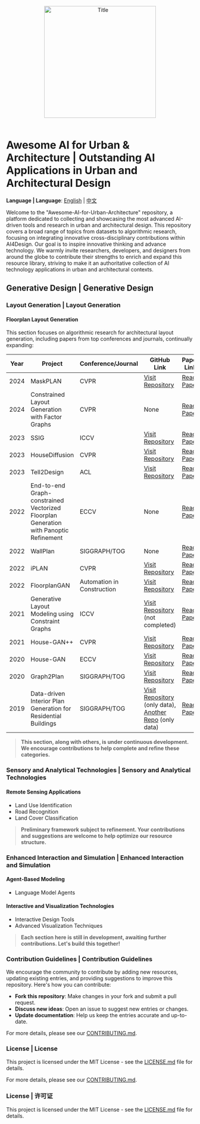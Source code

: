 <p align="center">
  <picture>
    <source media="(prefers-color-scheme: dark)" srcset="https://raw.githubusercontent.com/RanChen2/Awesome-AI-for-Urban-Architecture/main/assets/title-dark.png">
    <source media="(prefers-color-scheme: light)" srcset="https://raw.githubusercontent.com/RanChen2/Awesome-AI-for-Urban-Architecture/main/assets/title-light.png">
    <img src="https://raw.githubusercontent.com/RanChen2/Awesome-AI-for-Urban-Architecture/main/assets/title-light.png" alt="Title" width="300" height="auto">
  </picture>
  <br/>
  <br/>
</p>

# Awesome AI for Urban & Architecture | Outstanding AI Applications in Urban and Architectural Design

**Language | Language**: [English](README.md) | [中文](README.zh.md)

Welcome to the "Awesome-AI-for-Urban-Architecture" repository, a platform dedicated to collecting and showcasing the most advanced AI-driven tools and research in urban and architectural design. This repository covers a broad range of topics from datasets to algorithmic research, focusing on integrating innovative cross-disciplinary contributions within AI4Design. Our goal is to inspire innovative thinking and advance technology. We warmly invite researchers, developers, and designers from around the globe to contribute their strengths to enrich and expand this resource library, striving to make it an authoritative collection of AI technology applications in urban and architectural contexts.

## Generative Design | Generative Design

### Layout Generation | Layout Generation

#### Floorplan Layout Generation

This section focuses on algorithmic research for architectural layout generation, including papers from top conferences and journals, continually expanding:

| Year | Project | Conference/Journal | GitHub Link | Paper Link |
|------|---------|--------------------|-------------|------------|
| 2024 | MaskPLAN | CVPR | [Visit Repository](https://github.com/HangZhangZ/MaskPLAN) | [Read Paper](https://openaccess.thecvf.com/content/CVPR2024/papers/Zhang_MaskPLAN_Masked_Generative_Layout_Planning_from_Partial_Input_CVPR_2024_paper.pdf) |
| 2024 | Constrained Layout Generation with Factor Graphs | CVPR | None | [Read Paper](https://openaccess.thecvf.com/content/CVPR2024/papers/Dupty_Constrained_Layout_Generation_with_Factor_Graphs_CVPR_2024_paper.pdf) |
| 2023 | SSIG | ICCV | [Visit Repository](https://github.com/caspervanengelenburg/ssig) | [Read Paper](https://openaccess.thecvf.com/content/ICCV2023W/CVAAD/papers/van_Engelenburg_SSIG_A_Visually-Guided_Graph_Edit_Distance_for_Floor_Plan_Similarity_ICCVW_2023_paper.pdf) |
| 2023 | HouseDiffusion | CVPR | [Visit Repository](https://github.com/aminshabani/house_diffusion) | [Read Paper](https://openaccess.thecvf.com/content/CVPR2023/papers/Shabani_HouseDiffusion_Vector_Floorplan_Generation_via_a_Diffusion_Model_With_Discrete_CVPR_2023_paper.pdf) |
| 2023 | Tell2Design | ACL | [Visit Repository](https://github.com/LengSicong/Tell2Design) | [Read Paper](https://aclanthology.org/2023.acl-long.820.pdf) |
| 2022 | End-to-end Graph-constrained Vectorized Floorplan Generation with Panoptic Refinement | ECCV | None | [Read Paper](https://www.ecva.net/papers/eccv_2022/papers_ECCV/papers/136750545.pdf) |
| 2022 | WallPlan | SIGGRAPH/TOG | None | [Read Paper](https://dl.acm.org/doi/pdf/10.1145/3528223.3530135) |
| 2022 | iPLAN | CVPR | [Visit Repository](https://github.com/realcrane/iPLAN-Interactive-and-Procedural-Layout-Planning) | [Read Paper](https://openaccess.thecvf.com/content/CVPR2022/papers/He_iPLAN_Interactive_and_Procedural_Layout_Planning_CVPR_2022_paper.pdf) |
| 2022 | FloorplanGAN | Automation in Construction | [Visit Repository](https://github.com/luozn15/FloorplanGAN) | [Read Paper](https://www.sciencedirect.com/science/article/pii/S0926580522003430) |
| 2021 | Generative Layout Modeling using Constraint Graphs | ICCV | [Visit Repository](https://github.com/wamiq-reyaz/generative-layout-modelling) (not completed) | [Read Paper](https://openaccess.thecvf.com/content/ICCV2021/papers/Para_Generative_Layout_Modeling_Using_Constraint_Graphs_ICCV_2021_paper.pdf) |
| 2021 | House-GAN++ | CVPR | [Visit Repository](https://github.com/ennauata/houseganpp) | [Read Paper](https://openaccess.thecvf.com/content/CVPR2021/papers/Nauata_House-GAN_Generative_Adversarial_Layout_Refinement_Network_towards_Intelligent_Computational_Agent_CVPR_2021_paper.pdf) |
| 2020 | House-GAN | ECCV | [Visit Repository](https://github.com/ennauata/housegan) | [Read Paper](https://www.ecva.net/papers/eccv_2020/papers_ECCV/papers/123460154.pdf) |
| 2020 | Graph2Plan | SIGGRAPH/TOG | [Visit Repository](https://github.com/HanHan55/Graph2plan) | [Read Paper](https://dl.acm.org/doi/pdf/10.1145/3386569.3392391) |
| 2019 | Data-driven Interior Plan Generation for Residential Buildings | SIGGRAPH/TOG | [Visit Repository](https://github.com/unaisaralegui/rplanpy) (only data), [Another Repo](https://github.com/zzilch/RPLAN-Toolbox) (only data) | [Read Paper](https://dl.acm.org/doi/pdf/10.1145/3355089.3356556) |

> **This section, along with others, is under continuous development. We encourage contributions to help complete and refine these categories.**

### Sensory and Analytical Technologies | Sensory and Analytical Technologies

#### Remote Sensing Applications

- Land Use Identification
- Road Recognition
- Land Cover Classification

> **Preliminary framework subject to refinement. Your contributions and suggestions are welcome to help optimize our resource structure.**

### Enhanced Interaction and Simulation | Enhanced Interaction and Simulation

#### Agent-Based Modeling

- Language Model Agents

#### Interactive and Visualization Technologies

- Interactive Design Tools
- Advanced Visualization Techniques

> **Each section here is still in development, awaiting further contributions. Let's build this together!**

### Contribution Guidelines | Contribution Guidelines

We encourage the community to contribute by adding new resources, updating existing entries, and providing suggestions to improve this repository. Here's how you can contribute:
- **Fork this repository**: Make changes in your fork and submit a pull request.
- **Discuss new ideas**: Open an issue to suggest new entries or changes.
- **Update documentation**: Help us keep the entries accurate and up-to-date.

For more details, please see our [CONTRIBUTING.md](https://github.com/RanChen2/CONTRIBUTING.md).

### License | License

This project is licensed under the MIT License - see the [LICENSE.md](https://github.com/RanChen2/LICENSE.md) file for details.

For more details, please see our [CONTRIBUTING.md](https://github.com/705367787/CONTRIBUTING.md).

### License | 许可证

This project is licensed under the MIT License - see the [LICENSE.md](https://github.com/705367787/LICENSE.md) file for details.
